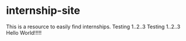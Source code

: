 # internship-site

This is a resource to easily find internships.
Testing 1..2..3
Testing 1..2..3
Hello World!!!!!
